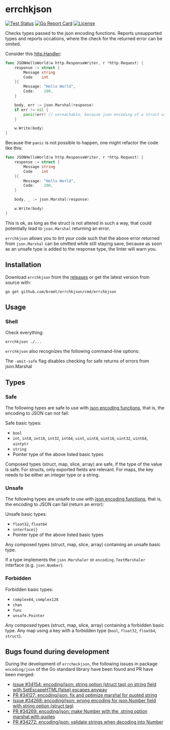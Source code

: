 # errchkjson

[![Test Status](https://github.com/breml/errchkjson/actions/workflows/ci.yml/badge.svg)](https://github.com/breml/errchkjson/actions/workflows/ci.yml) [![Go Report Card](https://goreportcard.com/badge/github.com/breml/errchkjson)](https://goreportcard.com/report/github.com/breml/errchkjson) [![License](https://img.shields.io/badge/license-MIT-blue.svg)](LICENSE)

Checks types passed to the json encoding functions. Reports unsupported types and reports occations, where the check for the returned error can be omited.

Consider this [http.Handler](https://pkg.go.dev/net/http#Handler):

```Go
func JSONHelloWorld(w http.ResponseWriter, r *http.Request) {
	response := struct {
		Message string
		Code    int
	}{
		Message: "Hello World",
		Code:    200,
	}

	body, err := json.Marshal(response)
	if err != nil {
		panic(err) // unreachable, because json encoding of a struct with just a string and an int will never return an error.
	}

	w.Write(body)
}
```

Because the `panic` is not possible to happen, one might refactor the code like this:

```Go
func JSONHelloWorld(w http.ResponseWriter, r *http.Request) {
	response := struct {
		Message string
		Code    int
	}{
		Message: "Hello World",
		Code:    200,
	}

	body, _ := json.Marshal(response)

	w.Write(body)
}
```

This is ok, as long as the struct is not altered in such a way, that could potentially lead
to `json.Marshal` returning an error.

`errchkjson` allows you to lint your code such that the above error returned from `json.Marshal`
can be omitted while still staying save, because as soon as an unsafe type is added to the
response type, the linter will warn you.

## Installation

Download `errchkjson` from the [releases](https://github.com/breml/errchkjson/releases) or get the latest version from source with:

```shell
go get github.com/breml/errchkjson/cmd/errchkjson
```

## Usage

### Shell

Check everything:

```shell
errchkjson ./...
```

`errchkjson` also recognizes the following command-line options:

The `-omit-safe` flag disables checking for safe returns of errors from json.Marshal

## Types

### Safe

The following types are safe to use with [json encoding functions](https://pkg.go.dev/encoding/json), that is, the encoding to JSON can not fail:

Safe basic types:

* `bool`
* `int`, `int8`, `int16`, `int32`, `int64`, `uint`, `uint8`, `uint16`, `uint32`, `uint64`, `uintptr`
* `string`
* Pointer type of the above listed basic types

Composed types (struct, map, slice, array) are safe, if the type of the value is
safe. For structs, only exported fields are relevant. For maps, the key needs to be either an integer type or a string.

### Unsafe

The following types are unsafe to use with [json encoding functions](https://pkg.go.dev/encoding/json), that is, the encoding to JSON can fail (return an error):

Unsafe basic types:

* `float32`, `float64`
* `interface{}`
* Pointer type of the above listed basic types

Any composed types (struct, map, slice, array) containing an unsafe basic type.

If a type implements the `json.Marshaler` or `encoding.TextMarshaler` interface (e.g. `json.Number`).

### Forbidden

Forbidden basic types:

* `complex64`, `complex128`
* `chan`
* `func`
* `unsafe.Pointer`

Any composed types (struct, map, slice, array) containing a forbidden basic type. Any map
using a key with a forbidden type (`bool`, `float32`, `float64`, `struct`).

## Bugs found during development

During the development of `errcheckjson`, the following issues in package `encoding/json` of the Go standard library have been found and PR have been merged:

* [Issue #34154: encoding/json: string option (struct tag) on string field with SetEscapeHTML(false) escapes anyway](https://github.com/golang/go/issues/34154)
* [PR #34127: encoding/json: fix and optimize marshal for quoted string](https://github.com/golang/go/pull/34127)
* [Issue #34268: encoding/json: wrong encoding for json.Number field with string option (struct tag)](https://github.com/golang/go/issues/34268)
* [PR #34269: encoding/json: make Number with the ,string option marshal with quotes](https://github.com/golang/go/pull/34269)
* [PR #34272: encoding/json: validate strings when decoding into Number](https://github.com/golang/go/pull/34272)
